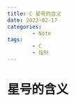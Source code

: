 ```yaml
---
title: C 星号的含义
date: 2022-02-17
categories:
        - Note
tags:
        - C
        - 指针
---
```


# 星号的含义
